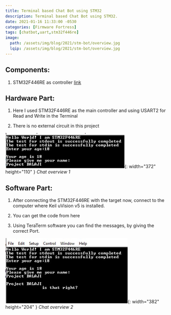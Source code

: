 ```yaml
---
title: Terminal based Chat Bot using STM32
description: Terminal based Chat Bot using STM32.
date: 2021-01-16 11:33:00 -0530
categories: [Firmware Fortress]
tags: [chatbot,uart,stm32f446re]
image:
  path: /assets/img/blog/2021/stm-bot/overview.jpg
  lqip: /assets/img/blog/2021/stm-bot/overview.jpg
---
```


## Components:
1. STM32F446RE as controller [link](https://www.amazon.in/NUCLEO-F446RE-STM32F446RET6-development-integrates-XYG-Study/dp/B014IXUB1M/ref=sr_1_1?crid=3FAQAJN6X1FWI&dchild=1&keywords=stm32f446re&qid=1604331292&sprefix=stm32f446%2Caps%2C707&sr=8-1)

## Hardware Part:

1. Here I used STM32F446RE as the main controller and using USART2 for Read and Write in the Terminal

1. There is no external circuit in this project

![Begin](assets/img/blog/2021/stm-bot/begin.jpg){: width="372" height="110" }
_Chat overview 1_

## Software Part:

1. After connecting the  STM32F446RE with the target now, connect to the computer where Keil uVision v5 is installed.

1. You can get the code from here

1. Using TeraTerm software you can find the messages, by giving the correct Port.

![End](assets/img/blog/2021/stm-bot/end.jpg){: width="382" height="204" }
_Chat overview 2_